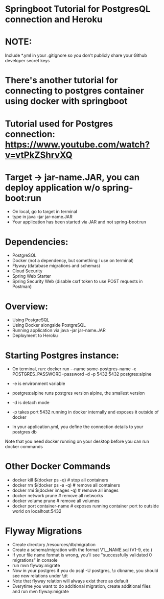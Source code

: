 # Springboot Tutorial for PostgresQL connection and Heroku

# NOTE: 
Include *.yml in your .gitignore so you don't publicly share your Github developer secret keys

# There's another tutorial for connecting to postgres container using docker with springboot

# Tutorial used for Postgres connection: https://www.youtube.com/watch?v=vtPkZShrvXQ

# Target -> jar-name.JAR, you can deploy application w/o spring-boot:run

* On local, go to target in terminal
* type in java -jar jar-name.JAR
* Your application has been started via JAR and not spring-boot:run

# Dependencies:

* PostgreSQL
* Docker (not a dependency, but something I use on terminal)
* Flyway (database migrations and schemas)
* Cloud Security
* Spring Web Starter
* Spring Security Web (disable csrf token to use POST requests in Postman)

# Overview:

* Using PostgreSQL
* Using Docker alongside PostgreSQL
* Running application via java -jar jar-name.JAR
* Deployment to Heroku

# Starting Postgres instance:

* On terminal, run: docker run --name some-postgres-name -e POSTGRES_PASSWORD=password -d -p 5432:5432 postgres:alpine

* -e is environment variable
* postgres:alpine runs postgres version alpine, the smallest version
* -d is detach mode
* -p takes port 5432 running in docker internally and exposes it outside of docker
* In your application.yml, you define the connection details to your postgres db

Note that you need docker running on your desktop before you can run docker commands

# Other Docker Commands
* docker kill $(docker ps -q) # stop all containers
* docker rm $(docker ps -a -q) # remove all containers 
* docker rmi $(docker images -q) # remove all images
* docker network prune # remove all networks
* docker volume prune # remove all volumes 
* docker port container-name # exposes running container port to outside world on localhost:5432

# Flyway Migrations
* Create directory /resources/db/migration
* Create a schema/migration with the format V1__NAME.sql (V1-9, etc.)
* If your file name format is wrong, you'll see "successfully validated 0 migrations" in console
* run mvn flyway:migrate
* Now in your postgres if you do psql -U postgres, \c dbname, you should see new relations under \dt
* Note that  flyway relation will always exist there as default
* Everytime you want to do additional migration, create additional files and run mvn flyway:migrate
